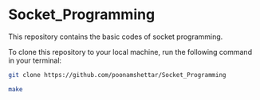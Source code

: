# Socket_Programming
This repository contains the basic codes of socket programming.

To clone this repository to your local machine, run the following command in your terminal:

```bash
git clone https://github.com/poonamshettar/Socket_Programming
```
```bash
make
```

